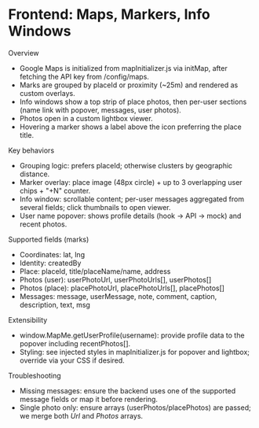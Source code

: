 # Frontend: Maps, Markers, Info Windows

Overview
- Google Maps is initialized from mapInitializer.js via initMap, after fetching the API key from /config/maps.
- Marks are grouped by placeId or proximity (~25m) and rendered as custom overlays.
- Info windows show a top strip of place photos, then per-user sections (name link with popover, messages, user photos).
- Photos open in a custom lightbox viewer.
- Hovering a marker shows a label above the icon preferring the place title.

Key behaviors
- Grouping logic: prefers placeId; otherwise clusters by geographic distance.
- Marker overlay: place image (48px circle) + up to 3 overlapping user chips + "+N" counter.
- Info window: scrollable content; per-user messages aggregated from several fields; click thumbnails to open viewer.
- User name popover: shows profile details (hook → API → mock) and recent photos.

Supported fields (marks)
- Coordinates: lat, lng
- Identity: createdBy
- Place: placeId, title/placeName/name, address
- Photos (user): userPhotoUrl, userPhotoUrls[], userPhotos[]
- Photos (place): placePhotoUrl, placePhotoUrls[], placePhotos[]
- Messages: message, userMessage, note, comment, caption, description, text, msg

Extensibility
- window.MapMe.getUserProfile(username): provide profile data to the popover including recentPhotos[].
- Styling: see injected styles in mapInitializer.js for popover and lightbox; override via your CSS if desired.

Troubleshooting
- Missing messages: ensure the backend uses one of the supported message fields or map it before rendering.
- Single photo only: ensure arrays (userPhotos/placePhotos) are passed; we merge both *Url* and *Photos* arrays.

